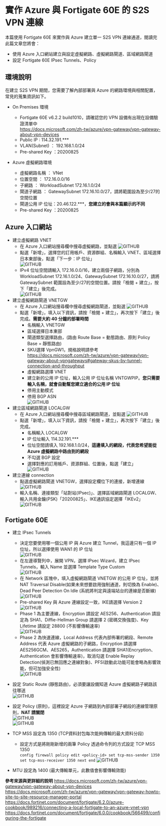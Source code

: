 # 實作 Azure 與 Fortigate 60E 的 S2S VPN 連線
 本篇使用 Fortigate 60E 來實作與 Azure 建立單一 S2S VPN 連線通道，閱讀完此篇文章您將會：<br>
 - 使用 Azure 入口網站建立與設定虛擬網路、虛擬網路閘道、區域網路閘道<br>
 - 設定 Fortigate 60E IPsec Tunnels、Policy<br>

## 環境說明

 在建立 S2S VPN 期間，您需要了解內部部署與 Azure 的網路環境與相關配置，常見的蒐集資訊如下。

 - On Premises 環境
	- Fortigate 60E v6.2.2 build1010，請確認您的 VPN 設備有出現在設備驗證清單中 <br>
	  https://docs.microsoft.com/zh-tw/azure/vpn-gateway/vpn-gateway-about-vpn-devices<br>
	- Public IP : 114.32.191.\*\*\* <br>
	- VLAN(Subnet) ： 192.168.1.0/24<br>
	- Pre-shared Key ：20200825<br>

 - Azure 虛擬網路環境<br>
	- 虛擬網路名稱 ： VNet<br>
	- 位置空間 ： 172.16.0.0/16<br>
	- 子網路 ： WorkloadSubnet 172.16.1.0/24<br>
	- 閘道子網路 ： GatewaySubnet 172.16.10.0/27，請將範圍設為至少/27的空間位置<br>
	- 閘道公用 IP 位址：20.46.122.\*\*\*，**您建立的會與本篇顯示的不同**<br>
	- Pre-shared Key ：20200825<br>

## Azure 入口網站
 - 建立虛擬網路 VNET<br>
	- 在 Azure 入口網站搜尋欄中搜尋虛擬網路，並點選
	![GITHUB](https://github.com/BrianHsing/Azure-Virtual-Network-Gateway/blob/master/S2S/Fortigate/image/createvnet1.PNG "createvnet1")<br>
	- 點選「新增」，選擇您的訂用帳戶、資源群組、名稱輸入 VNET、區域選擇日本東部後，點選「下一步：IP 位址」<br>
	![GITHUB](https://github.com/BrianHsing/Azure-Virtual-Network-Gateway/blob/master/S2S/Fortigate/image/createvnet3.PNG "createvnet3")<br>
	- IPv4 位址空間請輸入 172.16.0.0/16，建立兩個子網路，分別為 WorkloadSubnet 172.16.1.0/24、GatewaySubnet 172.16.10.0/27，請將 GatewaySubnet 範圍設為至少/27的空間位置。請按「檢閱 + 建立」，按下「建立」後完成。<br>
	![GITHUB](https://github.com/BrianHsing/Azure-Virtual-Network-Gateway/blob/master/S2S/Fortigate/image/createvnet4.PNG "createvnet4")<br>
 - 建立虛擬網路閘道 VNETGW<br>
	- 在 Azure 入口網站搜尋欄中搜尋虛擬網路閘道，並點選
	![GITHUB](https://github.com/BrianHsing/Azure-Virtual-Network-Gateway/blob/master/S2S/Fortigate/image/createvnetgw1.PNG "createvnetgw1")<br>
	- 點選「新增」，填入以下資訊，請按「檢閱 + 建立」，再次按下「建立」後完成。**需要大約 40 分鐘的部署時間**<br>
		- 名稱輸入 VNETGW<br>
		- 區域選擇日本東部<br>
		- 閘道類型選擇路由，(路由 Route Base = 動態路由、原則 Policy Base = 靜態路由)<br>
		- SKU選擇 VpnGW1，規格說明請參考 https://docs.microsoft.com/zh-tw/azure/vpn-gateway/vpn-gateway-about-vpngateways#gateway-skus-by-tunnel-connection-and-throughput<br>
		- 虛擬網路選擇 VNET<br>
		- 建立新的公用 IP 位址，輸入公用 IP 位址名稱 VNTGWPIP。**您只需要輸入名稱，就會自動幫您建立適合的公用 IP 位址**<br>
		- 停用主動模式<br>
		- 停用 BGP ASN<br>
		![GITHUB](https://github.com/BrianHsing/Azure-Virtual-Network-Gateway/blob/master/S2S/Fortigate/image/createvnetgw2.PNG "createvnetgw2")<br>
 - 建立區域網路閘道 LOCALGW<br>
	- 在 Azure 入口網站搜尋欄中搜尋區域網路閘道，並點選
	![GITHUB](https://github.com/BrianHsing/Azure-Virtual-Network-Gateway/blob/master/S2S/Fortigate/image/createlocalnetgw1.PNG "createlocalnetgw1")<br>
	- 點選「新增」，填入以下資訊，請按「檢閱 + 建立」，再次按下「建立」後完成。<br>
		- 名稱輸入 LOCALGW<br>
		- IP 位址輸入 114.32.191.\*\*\*<br>
		- 位址空間請填入 192.168.1.0/24，**這邊填入的網段，代表您希望能從 Azure 虛擬網路中路由到的網段**<br>
		- 不勾選 BGP 設定<br>
		- 選擇對應的訂用帳戶、資源群組、位置後，點選「建立」<br>
		![GITHUB](https://github.com/BrianHsing/Azure-Virtual-Network-Gateway/blob/master/S2S/Fortigate/image/createlocalnetgw2.PNG "createlocalnetgw2")<br>
 - 建立連線 connection
	- 點選虛擬網路閘道 VNETGW，選擇設定欄位下的連接，新增連線<br>
	![GITHUB](https://github.com/BrianHsing/Azure-Virtual-Network-Gateway/blob/master/S2S/Fortigate/image/connetion1.png "connetion1")<br>
	- 輸入名稱、連接類型「站對站(IPsec)」、選擇區域網路閘道 LOCALGW、輸入共用金鑰(PSK)「20200825」、IKE通訊協定選擇「IKEv2」<br>
	![GITHUB](https://github.com/BrianHsing/Azure-Virtual-Network-Gateway/blob/master/S2S/Fortigate/image/connetion2.PNG "connetion2")<br>

## Fortigate 60E
 - 建立 IPsec Tunnels
	- 決定您要使用哪一個公用 IP 與 Azure 建立 Tunnel，我這邊只有一個 IP 位址，所以選擇使用 WAN1 的 IP 位址<br>
	![GITHUB](https://github.com/BrianHsing/Azure-Virtual-Network-Gateway/blob/master/S2S/Fortigate/image/fortigate2.png "fortigate2")<br>
	- 在左邊導覽列中，展開 VPN，選擇 IPsec Wizard，建立 IPsec Tunnels，輸入 Name 並選擇 Template Type Custom<br>
	![GITHUB](https://github.com/BrianHsing/Azure-Virtual-Network-Gateway/blob/master/S2S/Fortigate/image/fortigate3.PNG "fortigate3")<br>
	- 在 Network 區塊中，填入虛擬網路閘道 VNETGW 的公用 IP 位址，並將 NAT Traversal Disable(如果未來想要啟用強制通道，則切換為 Enable)、Dead Peer Detection On Idle (系統將判定與遠端站台的連線是否斷線)<br>
	![GITHUB](https://github.com/BrianHsing/Azure-Virtual-Network-Gateway/blob/master/S2S/Fortigate/image/fortigate4.png "fortigate4")<br>	
	- Pre-shared Key 與 Azure 連線設定一致，IKE請選擇 Version 2<br>
	![GITHUB](https://github.com/BrianHsing/Azure-Virtual-Network-Gateway/blob/master/S2S/Fortigate/image/fortigate5.PNG "fortigate5")<br>	
	- Phase 1 為主要連線，Encryption 請設定 AES256、Authentication 請設定為 SHA1、Diffie-Hellman Group 請選擇 2 (密碼交換強度)、Key Lifetime 請設定 28800 (不影響傳輸速率)<br>
	![GITHUB](https://github.com/BrianHsing/Azure-Virtual-Network-Gateway/blob/master/S2S/Fortigate/image/fortigate6.PNG "fortigate6")<br>	
	- Phase 2 為快速連線，Local Address 代表內部佈署的網段、Remote Address 代表 Azure 虛擬網路的子網路，Encryption 請選擇 AES256GCM、AES265，Authentication 請選擇 SHA1(Encryption、Authentication 會影響傳輸速率)，取消勾選 Enable Replay Detection(偵測已無回應之連線對象)、PFS(啟動此功能可能會略為影響效能，但可加強安全性)<br>
 	![GITHUB](https://github.com/BrianHsing/Azure-Virtual-Network-Gateway/blob/master/S2S/Fortigate/image/fortigate7.PNG "fortigate7")<br>	
 - 設定 Static Route (靜態路由)，必須要讓設備知道 Azure 虛擬網路子網路該往哪送<br>
 ![GITHUB](https://github.com/BrianHsing/Azure-Virtual-Network-Gateway/blob/master/S2S/Fortigate/image/fortigate8.PNG "fortigate8")<br>	
 - 設定 Policy (原則)，這裡設定 Azure 子網路到內部部署子網段的連線管理原則，**NAT 請關閉**<br>
 ![GITHUB](https://github.com/BrianHsing/Azure-Virtual-Network-Gateway/blob/master/S2S/Fortigate/image/fortigate9.PNG "fortigate9")<br>	
 ![GITHUB](https://github.com/BrianHsing/Azure-Virtual-Network-Gateway/blob/master/S2S/Fortigate/image/fortigate10.PNG "fortigate10")<br>	
 - TCP MSS 設定為 1350 (TCP資料封包每次能夠傳輸的最大資料分段)<br>
	- 設定方式是將剛剛新增的兩筆 Policy 透過命令列的方式設定 TCP MSS 1350<br>
	`config firewall policy edit <policy-id> set tcp-mss-sender 1350 set tcp-mss-receiver 1350 next end`
	 ![GITHUB](https://github.com/BrianHsing/Azure-Virtual-Network-Gateway/blob/master/S2S/Fortigate/image/fortigate11.PNG "fortigate11")<br>	

 - MTU 設定為 1400 (最大傳輸單元，此數值會影響傳輸效能)<br>

**參考來源與更詳細的說明**
https://docs.microsoft.com/zh-tw/azure/vpn-gateway/vpn-gateway-about-vpn-devices <br>
https://docs.microsoft.com/zh-tw/azure/vpn-gateway/vpn-gateway-howto-site-to-site-resource-manager-portal<br>
https://docs.fortinet.com/document/fortigate/6.2.0/azure-cookbook/989216/connecting-a-local-fortigate-to-an-azure-vnet-vpn <br>
https://docs.fortinet.com/document/fortigate/6.0.0/cookbook/566499/configuring-the-fortigate <br>
